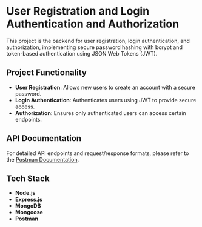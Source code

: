 # User Registration and Login Authentication and Authorization

This project is the backend for user registration, login authentication, and authorization, implementing secure password hashing with bcrypt and token-based authentication using JSON Web Tokens (JWT).

## Project Functionality

- **User Registration**: Allows new users to create an account with a secure password.
- **Login Authentication**: Authenticates users using JWT to provide secure access.
- **Authorization**: Ensures only authenticated users can access certain endpoints.

## API Documentation

For detailed API endpoints and request/response formats, please refer to the [Postman Documentation]([https://www.postman.com/link-to-documentation](https://documenter.getpostman.com/view/39168834/2sAY4sjQAU)).

## Tech Stack

- **Node.js**
- **Express.js**
- **MongoDB**
- **Mongoose**
- **Postman**
